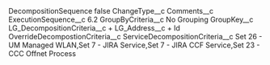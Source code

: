 <?xml version="1.0" encoding="UTF-8"?>
<CustomMetadata xmlns="http://soap.sforce.com/2006/04/metadata" xmlns:xsi="http://www.w3.org/2001/XMLSchema-instance" xmlns:xsd="http://www.w3.org/2001/XMLSchema">
    <label>DecompositionSequence</label>
    <protected>false</protected>
    <values>
        <field>ChangeType__c</field>
        <value xsi:nil="true"/>
    </values>
    <values>
        <field>Comments__c</field>
        <value xsi:nil="true"/>
    </values>
    <values>
        <field>ExecutionSequence__c</field>
        <value xsi:type="xsd:double">6.2</value>
    </values>
    <values>
        <field>GroupByCriteria__c</field>
        <value xsi:type="xsd:string">No Grouping</value>
    </values>
    <values>
        <field>GroupKey__c</field>
        <value xsi:type="xsd:string">LG_DecompositionCriteria__c + LG_Address__c + Id</value>
    </values>
    <values>
        <field>OverrideDecompostionCriteria__c</field>
        <value xsi:nil="true"/>
    </values>
    <values>
        <field>ServiceDecompositionCriteria__c</field>
        <value xsi:type="xsd:string">Set 26 - UM Managed WLAN,Set 7 - JIRA Service,Set 7 - JIRA CCF Service,Set 23 - CCC Offnet Process</value>
    </values>
</CustomMetadata>
